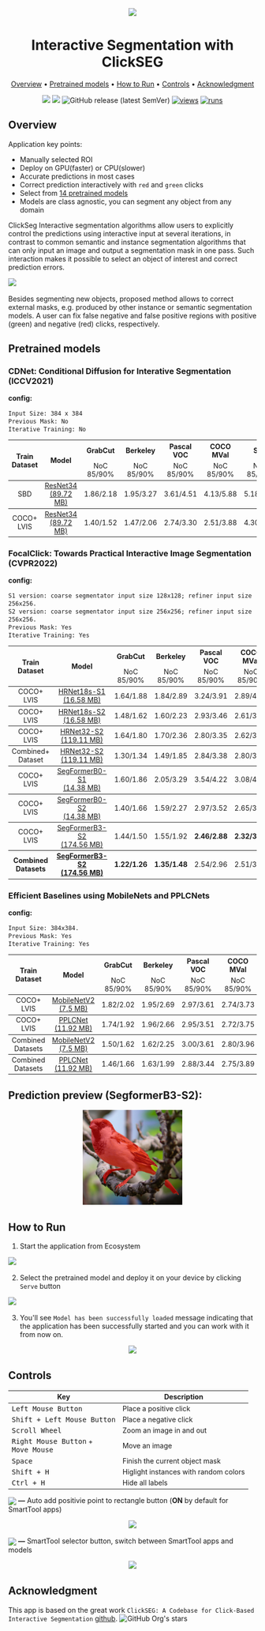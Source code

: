 <div align="center" markdown>
<img src="https://user-images.githubusercontent.com/119248312/229955889-0f66e61d-4590-4e20-b56b-81ae6ea9dbcd.jpg"/>  

# Interactive Segmentation with ClickSEG
  
<p align="center">
  <a href="#Overview">Overview</a> •
  <a href="#Pretrained-models">Pretrained models</a> •
  <a href="#How-to-Run">How to Run</a> •
  <a href="#Controls">Controls</a> •
  <a href="#Acknowledgment">Acknowledgment</a> 
</p>

[![](https://img.shields.io/badge/supervisely-ecosystem-brightgreen)](https://ecosystem.supervise.ly/apps/supervisely-ecosystem/serve-clickseg)
[![](https://img.shields.io/badge/slack-chat-green.svg?logo=slack)](https://supervise.ly/slack)
![GitHub release (latest SemVer)](https://img.shields.io/github/v/release/supervisely-ecosystem/serve-clickseg)
[![views](https://app.supervise.ly/img/badges/views/supervisely-ecosystem/serve-clickseg.png)](https://supervise.ly)
[![runs](https://app.supervise.ly/img/badges/runs/supervisely-ecosystem/serve-clickseg.png)](https://supervise.ly)
 
</div>

## Overview

Application key points:  
- Manually selected ROI
- Deploy on GPU(faster) or CPU(slower)
- Accurate predictions in most cases
- Correct prediction interactively with `red` and `green` clicks
- Select from [14 pretrained models](../README.md#Pretrained-models)
- Models are class agnostic, you can segment any object from any domain

ClickSeg Interactive segmentation algorithms allow users to explicitly control the predictions using interactive input at several iterations, in contrast to common semantic and instance segmentation algorithms that can only input an image and output a segmentation mask in one pass. Such interaction makes it possible to select an object of interest and correct prediction errors.

<img src="gif"/>

Besides segmenting new objects, proposed method allows to correct external masks, e.g. produced by other
instance or semantic segmentation models. A user can fix false negative and false positive regions with positive (green)
and negative (red) clicks, respectively.

## Pretrained models

### CDNet: Conditional Diffusion for Interative Segmentation (ICCV2021)
**config:**
```
Input Size: 384 x 384
Previous Mask: No
Iterative Training: No
```
<table>
    <thead align="center">
        <tr>
            <th rowspan="2"><span style="font-weight:bold">Train</span><br><span style="font-weight:bold">Dataset</span></th>
            <th rowspan="2">Model</th>
            <th>GrabCut</th>
            <th>Berkeley</th>
            <th>Pascal<br>VOC</th>
            <th>COCO<br>MVal</th>
            <th>SBD</th>    
            <th>DAVIS</th>
            <th>DAVIS585<br>from zero</th>
            <th>DAVIS585<br>from init</th>
        </tr>
        <tr>
            <td>NoC<br>85/90%</td>
            <td>NoC<br>85/90%</td>
            <td>NoC<br>85/90%</td>
            <td>NoC<br>85/90%</td>
            <td>NoC<br>85/90%</td>
            <td>NoC<br>85/90%</td>
            <td>NoC<br>85/90%</td>
            <td>NoC<br>85/90%</td>
        </tr>
    </thead>
    <tbody align="center">
        <tr>
            <td rowspan="1">SBD</td>
            <td align="center"><a href="https://drive.google.com/drive/folders/1XzUlpPqbzAyMt009HVpEeW31ln1FeXfX?usp=sharing">ResNet34<br>(89.72 MB)</a></td>
            <td>1.86/2.18</td>
            <td>1.95/3.27</td>
            <td>3.61/4.51</td>
            <td>4.13/5.88</td>
            <td>5.18/7.89</td>
            <td>5.00/6.89</td>
            <td>6.68/9.59</td>
            <td>5.04/7.06</td>
        </tr>
    </tbody>
    <tbody align="center">
        <tr>
            <td rowspan="1">COCO+<br>LVIS</td>
            <td align="center"><a href="https://drive.google.com/drive/folders/1XzUlpPqbzAyMt009HVpEeW31ln1FeXfX?usp=sharing">ResNet34<br>(89.72 MB)</a></td>
            <td>1.40/1.52</td>
            <td>1.47/2.06</td>
            <td>2.74/3.30</td>
            <td>2.51/3.88</td>
            <td>4.30/7.04</td>
            <td>4.27/5.56</td>
            <td>4.86/7.37</td>
            <td>4.21/5.92</td>
        </tr>
    </tbody>
</table>


### FocalClick: Towards Practical Interactive Image Segmentation (CVPR2022)
**config:**
```
S1 version: coarse segmentator input size 128x128; refiner input size 256x256.  
S2 version: coarse segmentator input size 256x256; refiner input size 256x256.  
Previous Mask: Yes
Iterative Training: Yes
```
<table>
    <thead align="center">
        <tr>
            <th rowspan="2"><span style="font-weight:bold">Train</span><br><span style="font-weight:bold">Dataset</span></th>
            <th rowspan="2">Model</th>
            <th>GrabCut</th>
            <th>Berkeley</th>
            <th>Pascal<br>VOC</th>
            <th>COCO<br>MVal</th>
            <th>SBD</th>    
            <th>DAVIS</th>
            <th>DAVIS585<br>from zero</th>
            <th>DAVIS585<br>from init</th>
        </tr>
        <tr>
            <td>NoC<br>85/90%</td>
            <td>NoC<br>85/90%</td>
            <td>NoC<br>85/90%</td>
            <td>NoC<br>85/90%</td>
            <td>NoC<br>85/90%</td>
            <td>NoC<br>85/90%</td>
            <td>NoC<br>85/90%</td>
            <td>NoC<br>85/90%</td>
        </tr>
    </thead>
        <tbody align="center">
        <tr>
            <td rowspan="1">COCO+<br>LVIS</td>
            <td align="center"><a href="https://drive.google.com/drive/folders/1XzUlpPqbzAyMt009HVpEeW31ln1FeXfX?usp=sharing">HRNet18s-S1<br>(16.58 MB)</a></td>
            <td>1.64/1.88</td>
            <td>1.84/2.89</td>
            <td>3.24/3.91</td>
            <td>2.89/4.00</td>
            <td>4.74/7.29</td>
            <td>4.77/6.56</td>
            <td>5.62/8.08</td>
            <td>2.72/3.82</td>
        </tr>
    </tbody>
     <tbody align="center">
        <tr>
            <td rowspan="1">COCO+<br>LVIS</td>
            <td align="center"><a href="https://drive.google.com/drive/folders/1XzUlpPqbzAyMt009HVpEeW31ln1FeXfX?usp=sharing">HRNet18s-S2<br>(16.58 MB)</a></td>
            <td>1.48/1.62</td>
            <td>1.60/2.23</td>
            <td>2.93/3.46</td>
            <td>2.61/3.59</td>
            <td>4.43/6.79</td>
            <td>3.90/5.23</td>
            <td>4.87/6.87</td>
            <td>2.47/3.30</td>
        </tr>
    </tbody>
    <tbody align="center">
        <tr>
            <td rowspan="1">COCO+<br>LVIS</td>
            <td align="center"><a href="https://drive.google.com/drive/folders/1XzUlpPqbzAyMt009HVpEeW31ln1FeXfX?usp=sharing">HRNet32-S2<br>(119.11 MB)</a></td>
            <td>1.64/1.80</td>
            <td>1.70/2.36</td>
            <td>2.80/3.35</td>
            <td>2.62/3.65</td>
            <td>4.24/6.61</td>
            <td>4.01/5.39</td>
            <td>4.77/6.84</td>
            <td>2.32/3.09</td>
        </tr>
    </tbody>
         <tbody align="center">
        <tr>
            <td rowspan="1">Combined+<br>Dataset</td>
            <td align="center"><a href="https://drive.google.com/drive/folders/1XzUlpPqbzAyMt009HVpEeW31ln1FeXfX?usp=sharing">HRNet32-S2<br>(119.11 MB)</a></td>
            <td>1.30/1.34</td>
            <td>1.49/1.85</td>
            <td>2.84/3.38</td>
            <td>2.80/3.85</td>
            <td>4.35/6.61</td>
            <td>3.19/4.81</td>
            <td>4.80/6.63</td>
            <td>2.37/3.26</td>
        </tr>
    </tbody>
    <tbody align="center">
        <tr>
            <td rowspan="1">COCO+<br>LVIS</td>
            <td align="center"><a href="https://drive.google.com/drive/folders/1XzUlpPqbzAyMt009HVpEeW31ln1FeXfX?usp=sharing">SegFormerB0-S1<br>(14.38 MB)</a></td>
            <td>1.60/1.86</td>
            <td>2.05/3.29</td>
            <td>3.54/4.22</td>
            <td>3.08/4.21</td>
            <td>4.98/7.60</td>
            <td>5.13/7.42</td>
            <td>6.21/9.06</td>
            <td>2.63/3.69</td>
        </tr>
    </tbody>
    <tbody align="center">
        <tr>
            <td rowspan="1">COCO+<br>LVIS</td>
            <td align="center"><a href="https://drive.google.com/drive/folders/1XzUlpPqbzAyMt009HVpEeW31ln1FeXfX?usp=sharing">SegFormerB0-S2<br>(14.38 MB)</a></td>
            <td>1.40/1.66</td>
            <td>1.59/2.27</td>
            <td>2.97/3.52</td>
            <td>2.65/3.59</td>
            <td>4.56/6.86</td>
            <td>4.04/5.49</td>
            <td>5.01/7.22</td>
            <td>2.21/3.08</td>
        </tr>
    </tbody>
    <tbody align="center">
        <tr>
            <td rowspan="1">COCO+<br>LVIS</td>
            <td align="center"><a href="https://drive.google.com/drive/folders/1XzUlpPqbzAyMt009HVpEeW31ln1FeXfX?usp=sharing">SegFormerB3-S2<br>(174.56 MB)</a></td>
            <td>1.44/1.50</td>
            <td>1.55/1.92</td>
            <td><b>2.46/2.88</b></td>
            <td><b>2.32/3.12</b></td>
            <td><b>3.53/5.59</b></td>
            <td>3.61/4.90</td>
            <td>4.06/5.89</td>
            <td>2.00/2.76</td>
        </tr>
    </tbody>
    <tbody align="center">
        <tr>
            <td rowspan="1"><b>Combined<br>Datasets</b></td>
            <td align="center"><b><a href="https://drive.google.com/drive/folders/1XzUlpPqbzAyMt009HVpEeW31ln1FeXfX?usp=sharing">SegFormerB3-S2<br>(174.56 MB)</a></b></td>
            <td><b>1.22/1.26</b></td>
            <td><b>1.35/1.48</b></td>
            <td>2.54/2.96</td>
            <td>2.51/3.33</td>
            <td>3.70/5.84</td>
            <td><b>2.92/4.52</b></td>
            <td><b>3.98/5.75</b></td>
            <td><b>1.98/2.72</b></td>
        </tr>
    </tbody>
</table>


### Efficient Baselines using MobileNets and PPLCNets
**config:**
```
Input Size: 384x384.
Previous Mask: Yes
Iterative Training: Yes
```
<table>
    <thead align="center">
        <tr>
            <th rowspan="2"><span style="font-weight:bold">Train</span><br><span style="font-weight:bold">Dataset</span></th>
            <th rowspan="2">Model</th>
            <th>GrabCut</th>
            <th>Berkeley</th>
            <th>Pascal<br>VOC</th>
            <th>COCO<br>MVal</th>
            <th>SBD</th>    
            <th>DAVIS</th>
            <th>DAVIS585<br>from zero</th>
            <th>DAVIS585<br>from init</th>
        </tr>
        <tr>
           <td>NoC<br>85/90%</td>
            <td>NoC<br>85/90%</td>
            <td>NoC<br>85/90%</td>
            <td>NoC<br>85/90%</td>
            <td>NoC<br>85/90%</td>
            <td>NoC<br>85/90%</td>
            <td>NoC<br>85/90%</td>
            <td>NoC<br>85/90%</td>
        </tr>
    </thead>
    <tbody align="center">
        <tr>
            <td rowspan="1">COCO+<br>LVIS</td>
            <td align="center"><a href="https://drive.google.com/drive/folders/1XzUlpPqbzAyMt009HVpEeW31ln1FeXfX?usp=sharing">MobileNetV2<br>(7.5 MB)</a></td>
            <td>1.82/2.02</td>
            <td>1.95/2.69</td>
            <td>2.97/3.61</td>
            <td>2.74/3.73</td>
            <td>4.44/6.75</td>
            <td>3.65/5.81</td>
            <td>5.25/7.28</td>
            <td>2.15/3.04</td>
        </tr>
    </tbody>
        <tbody align="center">
        <tr>
            <td rowspan="1">COCO+<br>LVIS</td>
            <td align="center"><a href="https://drive.google.com/drive/folders/1XzUlpPqbzAyMt009HVpEeW31ln1FeXfX?usp=sharing">PPLCNet<br>(11.92 MB)</a></td>
            <td>1.74/1.92</td>
            <td>1.96/2.66</td>
            <td>2.95/3.51</td>
            <td>2.72/3.75</td>
            <td>4.41/6.66</td>
            <td>4.40/5.78</td>
            <td>5.11/7.28</td>
            <td>2.03/2.90</td>
        </tr>
    </tbody>
    <tbody align="center">
        <tr>
            <td rowspan="1">Combined<br>Datasets</td>
            <td align="center"><a href="https://drive.google.com/drive/folders/1XzUlpPqbzAyMt009HVpEeW31ln1FeXfX?usp=sharing">MobileNetV2<br>(7.5 MB)</a></td>
            <td>1.50/1.62</td>
            <td>1.62/2.25</td>
            <td>3.00/3.61</td>
            <td>2.80/3.96</td>
            <td>4.66/7.05</td>
            <td>3.59/5.24</td>
            <td>5.05/7.12</td>
            <td>2.06/2.97</td>
        </tr>
    </tbody>
        <tbody align="center">
        <tr>
            <td rowspan="1">Combined<br>Datasets</td>
            <td align="center"><a href="https://drive.google.com/drive/folders/1XzUlpPqbzAyMt009HVpEeW31ln1FeXfX?usp=sharing">PPLCNet<br>(11.92 MB)</a></td>
            <td>1.46/1.66</td>
            <td>1.63/1.99</td>
            <td>2.88/3.44</td>
            <td>2.75/3.89</td>
            <td>4.44/6.74</td>
            <td>3.65/5.34</td>
            <td>5.02/6.98</td>
            <td>1.96/2.81</td>
        </tr>
    </tbody>
</table>

## Prediction preview (SegformerB3-S2):

<div align="center" markdown>
 <img src="https://raw.githubusercontent.com/supervisely-ecosystem/serve-clickseg/master/demo_data/prediction.jpg" width="40%"/>
</div>

## How to Run

1. Start the application from Ecosystem

<img src="xxx" />

2. Select the pretrained model and deploy it on your device by clicking `Serve` button

<img src="https://user-images.githubusercontent.com/115161827/229956100-ae83590b-4c6a-4015-b217-345b51003ee5.png" />

3. You'll see `Model has been successfully loaded` message indicating that the application has been successfully started and you can work with it from now on.

<div align="center" markdown>
  <img src="https://user-images.githubusercontent.com/115161827/229956389-bb8780db-9bd8-442b-aa28-cfc552316bc5.png" height="140px" />
</div>
  
## Controls

| Key                                                           | Description                               |
| ------------------------------------------------------------- | ------------------------------------------|
| <kbd>Left Mouse Button</kbd>                                  | Place a positive click                    |
| <kbd>Shift + Left Mouse Button</kbd>                          | Place a negative click                    |
| <kbd>Scroll Wheel</kbd>                                       | Zoom an image in and out                  |
| <kbd>Right Mouse Button</kbd> + <br> <kbd>Move Mouse</kbd>    | Move an image                             |
| <kbd>Space</kbd>                                              | Finish the current object mask            |
| <kbd>Shift + H</kbd>                                          | Higlight instances with random colors     |
| <kbd>Ctrl + H</kbd>                                           | Hide all labels                           |


<p align="left"> <img align="center" src="https://i.imgur.com/jxySekj.png" width="50"> <b>—</b> Auto add positivie point to rectangle button (<b>ON</b> by default for SmartTool apps) </p>

<div align="center" markdown>
<img src="https://i.imgur.com/dlaLrsi.png" width="90%"/>
</div>

<p align="left"> <img align="center" src="https://i.imgur.com/kiwbBkj.png" width="200"> <b>—</b> SmartTool selector button, switch between SmartTool apps and models</p>

<div align="center" markdown>
<img src="https://i.imgur.com/FATcNZU.png" width="90%"/>
</div>

## Acknowledgment

This app is based on the great work `ClickSEG: A Codebase for Click-Based Interactive Segmentation` [github](https://github.com/XavierCHEN34/ClickSEG). ![GitHub Org's stars](https://img.shields.io/github/stars/XavierCHEN34/ClickSEG?style=social)


